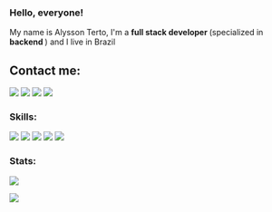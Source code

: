 ### Hello, everyone!
<p> My name is Alysson Terto, I'm a <b> full stack developer </b> (specialized in <b> backend </b>) and I live in Brazil </p>

## Contact me:
[![](https://img.shields.io/badge/LINKEDIN-0077B5?style=for-the-badge&logo=linkedin)](https://www.linkedin.com/in/alyssonterto)
[![](https://img.shields.io/badge/GitHub-100000?style=for-the-badge&logo=github&logoColor=white)](https://www.github.com/alyssonterto)
[![](https://img.shields.io/badge/GMAIL-f2f2f2?style=for-the-badge&logo=gmail&logoColor=red)](mailto:alysson.terto@academico.ifpb.edu.br)
[![](https://img.shields.io/badge/WHATSAPP-26d366?style=for-the-badge&logo=whatsapp&logoColor=white)](https://api.whatsapp.com/send/?phone=5583999999999)

### Skills: 
![](https://img.shields.io/badge/HTML5-E34F26?style=for-the-badge&logo=html5&logoColor=white)
![](https://img.shields.io/badge/CSS3-1572B6?style=for-the-badge&logo=css3&logoColor=white)
![](https://img.shields.io/badge/JAVASCRIPT-f7df1e?style=for-the-badge&logo=javascript&logoColor=black)
![](https://img.shields.io/badge/Node.js-43853D?style=for-the-badge&logo=node.js&logoColor=white)
![](https://img.shields.io/badge/JAVA-e6e6e6?style=for-the-badge&logo=java&logoColor=e11e21)


### Stats:

![](https://github-readme-stats.vercel.app/api?username=alyssonterto&count_private=true&show_icons=true&theme=tokyonight)

![](https://github-readme-stats.vercel.app/api/top-langs?username=alyssonterto&show_icons=true&locale=en&layout=compact&theme=dracula)
